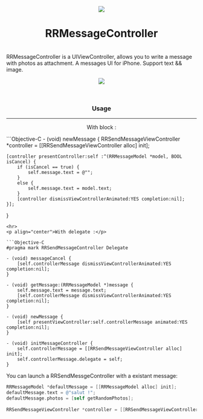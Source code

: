 <p align="center">
  <img src ="https://raw.githubusercontent.com/remirobert/RRMessageController/master/ressources/send.png"/>
</p>
<h1 align="center">RRMessageController</h1>

</br>
RRMessageController is a UIViewController, allows you to write a message with photos as attachment.
A messages UI for iPhone. Support text && image.

</br>
<p align="center">
  <img src ="https://raw.githubusercontent.com/remirobert/RRMessageController/master/ressources/record.gif"/>
</p>
</br>

<h3 align="center">Usage</h3>
<hr>
<p align="center">With block :</p>
```Objective-C
- (void) newMessage {
    RRSendMessageViewController *controller = [[RRSendMessageViewController alloc] init];
    
    [controller presentController:self :^(RRMessageModel *model, BOOL isCancel) {
        if (isCancel == true) {
            self.message.text = @"";
        }
        else {
            self.message.text = model.text;
        }
        [controller dismissViewControllerAnimated:YES completion:nil];
    }];
}
```
<hr>
<p align="center">With delegate :</p>

```Objective-C
#pragma mark RRSendMessageController Delegate

- (void) messageCancel {
    [self.controllerMessage dismissViewControllerAnimated:YES completion:nil];
}

- (void) getMessage:(RRMessageModel *)message {
    self.message.text = message.text;
    [self.controllerMessage dismissViewControllerAnimated:YES completion:nil];
}

- (void) newMessage {
    [self presentViewController:self.controllerMessage animated:YES completion:nil];
}

- (void) initMessageController {
    self.controllerMessage = [[RRSendMessageViewController alloc] init];
    self.controllerMessage.delegate = self;
}
```

You can launch a RRSendMessgeController with a existant message:

```Objective-C
RRMessageModel *defaultMessage = [[RRMessageModel alloc] init];
defaultMessage.text = @"salut !";
defaultMessage.photos = [self getRandomPhotos];
    
RRSendMessageViewController *controller = [[RRSendMessageViewController alloc] initWithMessage:defaultMessage];
```
